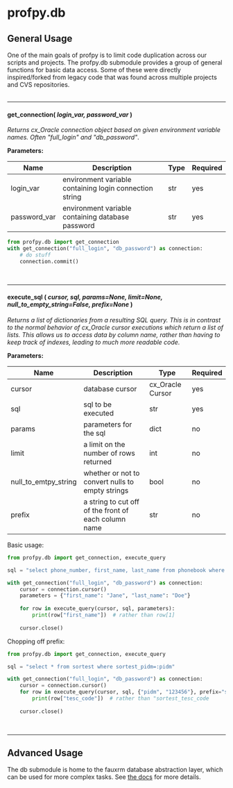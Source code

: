 # profpy.db

## General Usage
One of the main goals of profpy is to limit code duplication across our scripts and projects. The profpy.db submodule
provides a group of general functions for basic data access. Some of these were directly inspired/forked from legacy code
that was found across multiple projects and CVS repositories. 
<br>
<br>

---

#### get_connection(<i> login_var, password_var </i>)
<i>Returns cx_Oracle connection object based on given environment variable names. Often "full_login" and "db_password"</i>.

<b>Parameters:</b>

| Name         | Description                                             | Type | Required |
|--------------|---------------------------------------------------------|------|----------|
| login_var    | environment variable containing login connection string | str  | yes      |
| password_var | environment variable containing database password       | str  | yes      |

```python
from profpy.db import get_connection
with get_connection("full_login", "db_password") as connection:
    # do stuff
    connection.commit()
```
<br>

---

#### execute_sql ( <i>cursor, sql, params=None, limit=None, null_to_empty_string=False, prefix=None</i> )
<i>Returns a list of dictionaries from a resulting SQL query. This is in contrast to the normal behavior of cx_Oracle cursor
executions which return a list of lists. This allows us to access data by column name, rather than having to keep track of indexes, leading to much more readable code.</i>

<b>Parameters:</b>

| Name                 | Description                                          | Type             | Required |
|----------------------|------------------------------------------------------|------------------|----------|
| cursor               | database cursor                                      | cx_Oracle Cursor | yes      |
| sql                  | sql to be executed                                   | str              | yes      |
| params               | parameters for the sql                               | dict             | no       |
| limit                | a limit on the number of rows returned               | int              | no       |
| null_to_emtpy_string | whether or not to convert nulls to empty strings     | bool             | no       |
| prefix               | a string to cut off of the front of each column name | str              | no       |


Basic usage:
```python
from profpy.db import get_connection, execute_query

sql = "select phone_number, first_name, last_name from phonebook where last_name=:last_name and first_name=:first_name"

with get_connection("full_login", "db_password") as connection:
    cursor = connection.cursor()
    parameters = {"first_name": "Jane", "last_name": "Doe"}
    
    for row in execute_query(cursor, sql, parameters):
        print(row["first_name"])  # rather than row[1]
    
    cursor.close()
```

Chopping off prefix:
```python
from profpy.db import get_connection, execute_query

sql = "select * from sortest where sortest_pidm=:pidm"

with get_connection("full_login", "db_password") as connection:
    cursor = connection.cursor()
    for row in execute_query(cursor, sql, {"pidm", "123456"}, prefix="sortest_"):
        print(row["tesc_code"])  # rather than "sortest_tesc_code
        
    cursor.close()
```
<br>

---

## Advanced Usage
The db submodule is home to the fauxrm database abstraction layer, which can be used for more complex tasks. See [the docs](./fauxrm/README.md) for more details.